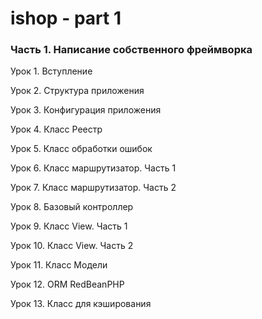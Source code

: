 # ishop - part 1

### Часть 1. Написание собственного фреймворка

Урок 1.  Вступление 

Урок 2.  Структура приложения 

Урок 3.  Конфигурация приложения 

Урок 4.  Класс Реестр 

Урок 5.  Класс обработки ошибок 

Урок 6.  Класс маршрутизатор. Часть 1 

Урок 7.  Класс маршрутизатор. Часть 2 

Урок 8.  Базовый контроллер 

Урок 9.  Класс View. Часть 1 

Урок 10.  Класс View. Часть 2 

Урок 11.  Класс Модели 

Урок 12.  ORM RedBeanPHP 

Урок 13.  Класс для кэширования 
